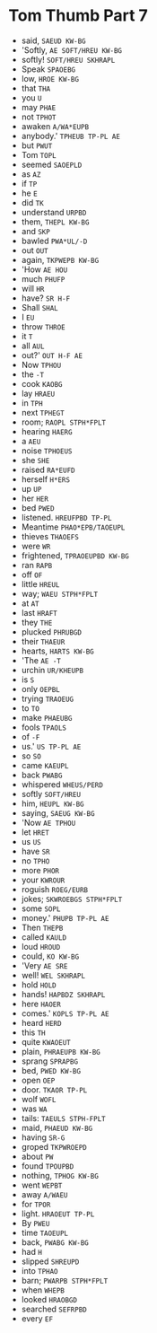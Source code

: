 # Tom Thumb Part 7

* said, `SAEUD KW-BG`
* 'Softly, `AE SOFT/HREU KW-BG`
* softly! `SOFT/HREU SKHRAPL`
* Speak `SPAOEBG`
* low, `HROE KW-BG`
* that `THA`
* you `U`
* may `PHAE`
* not `TPHOT`
* awaken `A/WA*EUPB`
* anybody.' `TPHEUB TP-PL AE`
* but `PWUT`
* Tom `TOPL`
* seemed `SAOEPLD`
* as `AZ`
* if `TP`
* he `E`
* did `TK`
* understand `URPBD`
* them, `THEPL KW-BG`
* and `SKP`
* bawled `PWA*UL/-D`
* out `OUT`
* again, `TKPWEPB KW-BG`
* 'How `AE HOU`
* much `PHUFP`
* will `HR`
* have? `SR H-F`
* Shall `SHAL`
* I `EU`
* throw `THROE`
* it `T`
* all `AUL`
* out?' `OUT H-F AE`
* Now `TPHOU`
* the `-T`
* cook `KAOBG`
* lay `HRAEU`
* in `TPH`
* next `TPHEGT`
* room; `RAOPL STPH*FPLT`
* hearing `HAERG`
* a `AEU`
* noise `TPHOEUS`
* she `SHE`
* raised `RA*EUFD`
* herself `H*ERS`
* up `UP`
* her `HER`
* bed `PWED`
* listened. `HREUFPBD TP-PL`
* Meantime `PHAO*EPB/TAOEUPL`
* thieves `THAOEFS`
* were `WR`
* frightened, `TPRAOEUPBD KW-BG`
* ran `RAPB`
* off `OF`
* little `HREUL`
* way; `WAEU STPH*FPLT`
* at `AT`
* last `HRAFT`
* they `THE`
* plucked `PHRUBGD`
* their `THAEUR`
* hearts, `HARTS KW-BG`
* 'The `AE -T`
* urchin `UR/KHEUPB`
* is `S`
* only `OEPBL`
* trying `TRAOEUG`
* to `TO`
* make `PHAEUBG`
* fools `TPAOLS`
* of `-F`
* us.' `US TP-PL AE`
* so `SO`
* came `KAEUPL`
* back `PWABG`
* whispered `WHEUS/PERD`
* softly `SOFT/HREU`
* him, `HEUPL KW-BG`
* saying, `SAEUG KW-BG`
* 'Now `AE TPHOU`
* let `HRET`
* us `US`
* have `SR`
* no `TPHO`
* more `PHOR`
* your `KWROUR`
* roguish `ROEG/EURB`
* jokes; `SKWROEBGS STPH*FPLT`
* some `SOPL`
* money.' `PHUPB TP-PL AE`
* Then `THEPB`
* called `KAULD`
* loud `HROUD`
* could, `KO KW-BG`
* 'Very `AE SRE`
* well! `WEL SKHRAPL`
* hold `HOLD`
* hands! `HAPBDZ SKHRAPL`
* here `HAOER`
* comes.' `KOPLS TP-PL AE`
* heard `HERD`
* this `TH`
* quite `KWAOEUT`
* plain, `PHRAEUPB KW-BG`
* sprang `SPRAPBG`
* bed, `PWED KW-BG`
* open `OEP`
* door. `TKAOR TP-PL`
* wolf `WOFL`
* was `WA`
* tails: `TAEULS STPH-FPLT`
* maid, `PHAEUD KW-BG`
* having `SR-G`
* groped `TKPWROEPD`
* about `PW`
* found `TPOUPBD`
* nothing, `TPHOG KW-BG`
* went `WEPBT`
* away `A/WAEU`
* for `TPOR`
* light. `HRAOEUT TP-PL`
* By `PWEU`
* time `TAOEUPL`
* back, `PWABG KW-BG`
* had `H`
* slipped `SHREUPD`
* into `TPHAO`
* barn; `PWARPB STPH*FPLT`
* when `WHEPB`
* looked `HRAOBGD`
* searched `SEFRPBD`
* every `EF`
